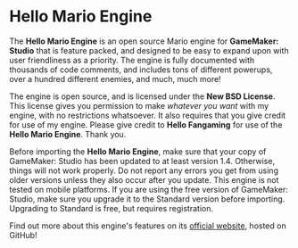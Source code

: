 # Hello Mario Engine

The **Hello Mario Engine** is an open source Mario engine for **GameMaker: Studio** that is feature packed, and designed to be easy to expand upon with user friendliness as a priority. The engine is fully documented with thousands of code comments, and includes tons of different powerups, over a hundred different enemies, and much, much more!

The engine is open source, and is licensed under the **New BSD License**. This license gives you permission to make *whatever you want* with my engine, with no restrictions whatsoever. It also requires that you give credit for use of my engine. Please give credit to **Hello Fangaming** for use of the **Hello Mario Engine**. Thank you.

Before importing the **Hello Mario Engine**, make sure that your copy of GameMaker: Studio has been updated to at least version 1.4. Otherwise, things will not work properly. Do not report any errors you get from using older versions unless they also occur after you update. This engine is not tested on mobile platforms. If you are using the free version of GameMaker: Studio, make sure you upgrade it to the Standard version before importing. Upgrading to Standard is free, but requires registration.

Find out more about this engine's features on its [official website](http://hellofangaming.github.io/HelloMarioEngine/), hosted on GitHub!
